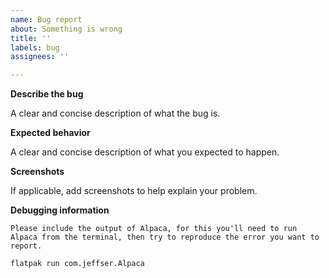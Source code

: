 ```yaml
---
name: Bug report
about: Something is wrong
title: ''
labels: bug
assignees: ''

---
```

<!--Please be aware that GNOME Code of Conduct applies to Alpaca, https://conduct.gnome.org/-->
**Describe the bug**

A clear and concise description of what the bug is.

**Expected behavior**

A clear and concise description of what you expected to happen.

**Screenshots**

If applicable, add screenshots to help explain your problem.

**Debugging information**

```
Please include the output of Alpaca, for this you'll need to run Alpaca from the terminal, then try to reproduce the error you want to report.

flatpak run com.jeffser.Alpaca
```
